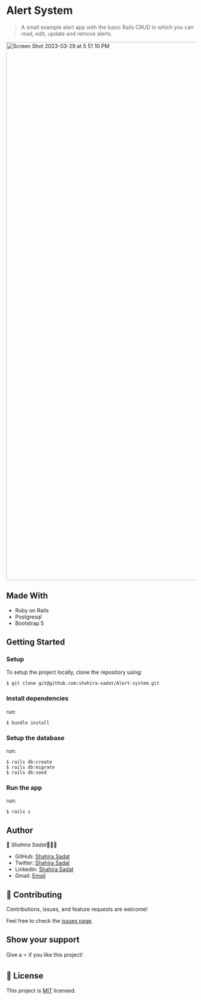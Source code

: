 # Alert System
> A small example alert app with the basic Rails CRUD in which you can read, edit, update and remove alerts.
<img width="1428" alt="Screen Shot 2023-03-29 at 5 51 10 PM" src="https://user-images.githubusercontent.com/53530780/228554050-afd746d3-c3fa-4363-ae58-4cecdefda162.png">

## Made With
- Ruby on Rails
- Postgresql
- Bootstrap 5

## Getting Started

### Setup

To setup the project locally, clone the repository using:

```
$ git clone git@github.com:shahira-sadat/Alert-system.git
```

### Install dependencies
run:
```
$ bundle install
```

### Setup the database
run:
```
$ rails db:create
$ rails db:migrate
$ rails db:seed
```

### Run the app
run:
```
$ rails s
```

## Author

👤 *Shahira Sadat*👩🏻‍💻
- GitHub: [Shahira Sadat](https://github.com/shahira-sadat)
- Twitter: [Shahira Sadat](https://twitter.com/SadatShahira)
- Linkedin: [Shahira Sadat](https://www.linkedin.com/in/shahira-sadat-49b402199)
- Gmail: [Email](shahira.sadat1@gmail.com)


## 🤝 Contributing

Contributions, issues, and feature requests are welcome!

Feel free to check the [issues page](../../issues/).

## Show your support

Give a ⭐️ if you like this project!

## 📝 License

This project is [MIT](./MIT.md) licensed.
